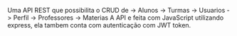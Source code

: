 Uma API REST que possibilita o CRUD de
-> Alunos
-> Turmas
-> Usuarios
-> Perfil
-> Professores
-> Materias
A API e feita com JavaScript utilizando express, ela tambem conta com autenticação com JWT token.
